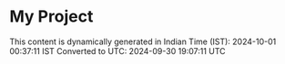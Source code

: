 # My Project

This content is dynamically generated in Indian Time (IST): 2024-10-01 00:37:11 IST
Converted to UTC: 2024-09-30 19:07:11 UTC

